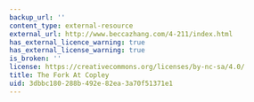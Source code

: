 ```yaml
---
backup_url: ''
content_type: external-resource
external_url: http://www.beccazhang.com/4-211/index.html
has_external_licence_warning: true
has_external_license_warning: true
is_broken: ''
license: https://creativecommons.org/licenses/by-nc-sa/4.0/
title: The Fork At Copley
uid: 3dbbc180-288b-492e-82ea-3a70f51371e1
---
```

